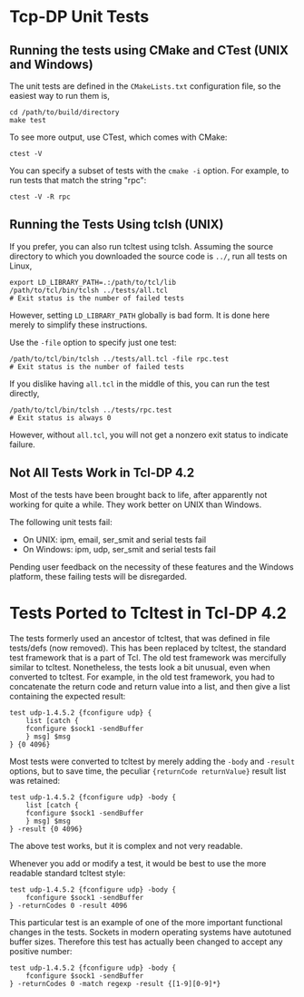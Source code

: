 # Tcp-DP Unit Tests

## Running the tests using CMake and CTest (UNIX and Windows)

The unit tests are defined in the `CMakeLists.txt` configuration file,
so the easiest way to run them is,
```
cd /path/to/build/directory
make test
```

To see more output, use CTest, which comes with CMake:
```
ctest -V
```

You can specify a subset of tests with the `cmake -i` option.  For example,
to run tests that match the string "rpc":
```
ctest -V -R rpc
```

## Running the Tests Using tclsh (UNIX)

If you prefer, you can also run tcltest using tclsh.  Assuming the source
directory to which you downloaded the source code is `../`, run all tests
on Linux,
```
export LD_LIBRARY_PATH=.:/path/to/tcl/lib
/path/to/tcl/bin/tclsh ../tests/all.tcl
# Exit status is the number of failed tests
```

However, setting `LD_LIBRARY_PATH` globally is bad form.  It is done here merely
to simplify these instructions.

Use the `-file` option to specify just one test:
```
/path/to/tcl/bin/tclsh ../tests/all.tcl -file rpc.test
# Exit status is the number of failed tests
```

If you dislike having `all.tcl` in the middle of this, you can run the
test directly,
```
/path/to/tcl/bin/tclsh ../tests/rpc.test
# Exit status is always 0
```

However, without `all.tcl`, you will not get a nonzero exit status to indicate
failure.

## Not All Tests Work in Tcl-DP 4.2

Most of the tests have been brought back to life, after apparently not
working for quite a while.  They work better on UNIX than Windows.

The following unit tests fail:
- On UNIX: ipm, email, ser_smit and serial tests fail
- On Windows: ipm, udp, ser_smit and serial tests fail
   
Pending user feedback on the necessity of these features and the Windows
platform, these failing tests will be disregarded.

# Tests Ported to Tcltest in Tcl-DP 4.2

The tests formerly used an ancestor of tcltest, that was defined in
file tests/defs (now removed).  This has been replaced by tcltest, the
standard test framework that is a part of Tcl.  The old test framework was
mercifully similar to tcltest.  Nonetheless, the tests look a bit unusual,
even when converted to tcltest.  For example, in the old test framework,
you had to concatenate the return code and return value into a list,
and then give a list containing the expected result:
```
test udp-1.4.5.2 {fconfigure udp} {
    list [catch {
	fconfigure $sock1 -sendBuffer
    } msg] $msg
} {0 4096}
```

Most tests were converted to tcltest by merely adding the `-body` and
`-result` options, but to save time, the peculiar
`{returnCode returnValue}` result list was retained:
```
test udp-1.4.5.2 {fconfigure udp} -body {
    list [catch {
    fconfigure $sock1 -sendBuffer
    } msg] $msg
} -result {0 4096}
```

The above test works, but it is complex and not very readable.

Whenever you add or modify a test, it would be best to use the more
readable standard tcltest style:
```
test udp-1.4.5.2 {fconfigure udp} -body {
    fconfigure $sock1 -sendBuffer
} -returnCodes 0 -result 4096
```

This particular test is an example of one of the more important functional
changes in the tests.  Sockets in modern operating systems have autotuned
buffer sizes.  Therefore this test has actually been changed to accept
any positive number:
```
test udp-1.4.5.2 {fconfigure udp} -body {
	fconfigure $sock1 -sendBuffer
} -returnCodes 0 -match regexp -result {[1-9][0-9]*}
```
